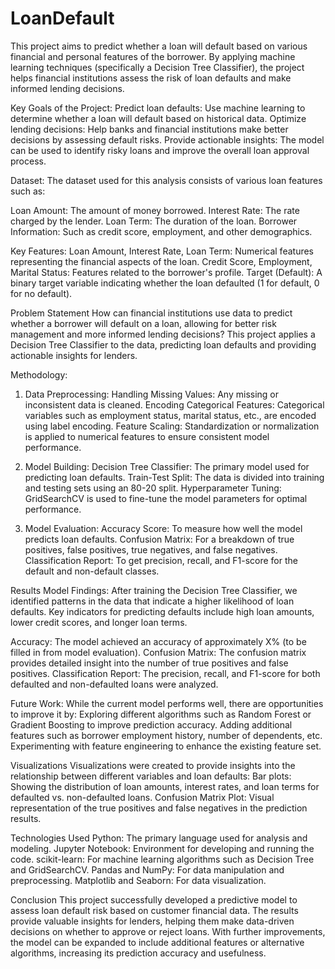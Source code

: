 # LoanDefault
This project aims to predict whether a loan will default based on various financial and personal features of the borrower. By applying machine learning techniques (specifically a Decision Tree Classifier), the project helps financial institutions assess the risk of loan defaults and make informed lending decisions.

Key Goals of the Project:
Predict loan defaults: Use machine learning to determine whether a loan will default based on historical data.
Optimize lending decisions: Help banks and financial institutions make better decisions by assessing default risks.
Provide actionable insights: The model can be used to identify risky loans and improve the overall loan approval process.

Dataset:
The dataset used for this analysis consists of various loan features such as:

Loan Amount: The amount of money borrowed.
Interest Rate: The rate charged by the lender.
Loan Term: The duration of the loan.
Borrower Information: Such as credit score, employment, and other demographics.

Key Features:
Loan Amount, Interest Rate, Loan Term: Numerical features representing the financial aspects of the loan.
Credit Score, Employment, Marital Status: Features related to the borrower's profile.
Target (Default): A binary target variable indicating whether the loan defaulted (1 for default, 0 for no default).

Problem Statement
How can financial institutions use data to predict whether a borrower will default on a loan, allowing for better risk management and more informed lending decisions?
This project applies a Decision Tree Classifier to the data, predicting loan defaults and providing actionable insights for lenders.

Methodology:
1. Data Preprocessing:
Handling Missing Values: Any missing or inconsistent data is cleaned.
Encoding Categorical Features: Categorical variables such as employment status, marital status, etc., are encoded using label encoding.
Feature Scaling: Standardization or normalization is applied to numerical features to ensure consistent model performance.

2. Model Building:
Decision Tree Classifier: The primary model used for predicting loan defaults.
Train-Test Split: The data is divided into training and testing sets using an 80-20 split.
Hyperparameter Tuning: GridSearchCV is used to fine-tune the model parameters for optimal performance.

3. Model Evaluation:
Accuracy Score: To measure how well the model predicts loan defaults.
Confusion Matrix: For a breakdown of true positives, false positives, true negatives, and false negatives.
Classification Report: To get precision, recall, and F1-score for the default and non-default classes.

Results
Model Findings:
After training the Decision Tree Classifier, we identified patterns in the data that indicate a higher likelihood of loan defaults. Key indicators for predicting defaults include high loan amounts, lower credit scores, and longer loan terms.

Accuracy: The model achieved an accuracy of approximately X% (to be filled in from model evaluation).
Confusion Matrix: The confusion matrix provides detailed insight into the number of true positives and false positives.
Classification Report: The precision, recall, and F1-score for both defaulted and non-defaulted loans were analyzed.

Future Work:
While the current model performs well, there are opportunities to improve it by:
Exploring different algorithms such as Random Forest or Gradient Boosting to improve prediction accuracy.
Adding additional features such as borrower employment history, number of dependents, etc.
Experimenting with feature engineering to enhance the existing feature set.

Visualizations
Visualizations were created to provide insights into the relationship between different variables and loan defaults:
Bar plots: Showing the distribution of loan amounts, interest rates, and loan terms for defaulted vs. non-defaulted loans.
Confusion Matrix Plot: Visual representation of the true positives and false negatives in the prediction results.

Technologies Used
Python: The primary language used for analysis and modeling.
Jupyter Notebook: Environment for developing and running the code.
scikit-learn: For machine learning algorithms such as Decision Tree and GridSearchCV.
Pandas and NumPy: For data manipulation and preprocessing.
Matplotlib and Seaborn: For data visualization.

Conclusion
This project successfully developed a predictive model to assess loan default risk based on customer financial data. The results provide valuable insights for lenders, helping them make data-driven decisions on whether to approve or reject loans. With further improvements, the model can be expanded to include additional features or alternative algorithms, increasing its prediction accuracy and usefulness.



